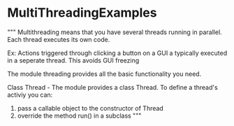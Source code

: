 # MultiThreadingExamples
"""
Multithreading means that you have several threads running in parallel.
Each thread executes its own code.

Ex:
Actions triggered through clicking a button on a GUI a typically executed in a seperate thread.
This avoids GUI freezing

The module threading provides all the basic functionality you need.

Class Thread - The module provides a class Thread.
To define a thread's activiy you can:
  1. pass a callable object to the constructor of Thread
  2. override the method run() in a subclass
"""
